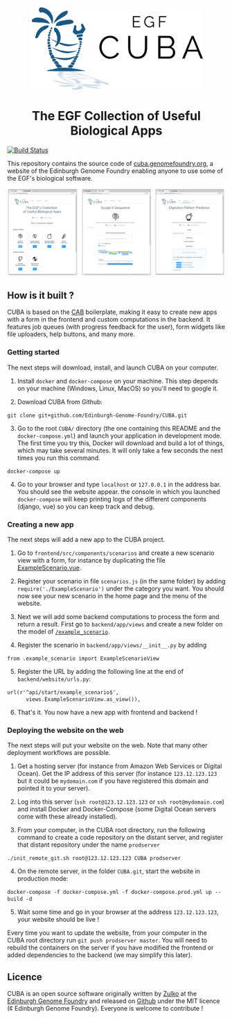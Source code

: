 
<p align="center">
<img alt="DNA Cauldron Logo" title="DNA Cauldron Logo" src="https://github.com/Edinburgh-Genome-Foundry/CUBA/raw/master/frontend/src/assets/images/cuba-title.png" width="400">
</p>
<h1 align="center"> The EGF Collection of Useful Biological Apps </h1>

[![Build Status](https://travis-ci.org/Edinburgh-Genome-Foundry/CUBA.svg?branch=master)](https://travis-ci.org/Edinburgh-Genome-Foundry/CUBA)

This repository contains the source code of [cuba.genomefoundry.org](http://cuba.genomefoundry.org/),
a website of the Edinburgh Genome Foundry enabling anyone to use some of the EGF's
biological software.

![screenshots](https://github.com/Edinburgh-Genome-Foundry/CUBA/raw/master/docs/imgs/screenshots.png)




## How is it built ?

CUBA is based on the [CAB](https://github.com/Edinburgh-Genome-Foundry/CAB)
boilerplate, making it easy to create new apps with a form in the frontend and
custom computations in the backend. It features job
queues (with progress feedback for the user), form widgets like file uploaders,
help buttons, and many more.

### Getting started

The next steps will download, install, and launch CUBA on your computer.

1. Install ``docker`` and ``docker-compose`` on your machine. This step depends
   on your machine (Windows, Linux, MacOS) so you'll need to google it.

2. Download CUBA from Github:

```
git clone git+github.com/Edinburgh-Genome-Foundry/CUBA.git
```

3. Go to the root ``CUBA/`` directory (the one containing this README and the
   ``docker-compose.yml``) and launch your application in development mode. The
   first time you try this, Docker will download and build a lot of things,
   which may take several minutes. It will only take a few seconds the next
   times you run this command.

```
docker-compose up
```

4. Go to your browser and type ``localhost`` or ``127.0.0.1`` in the address bar.
   You should see the website appear. the console in which you launched
   ``docker-compose`` will keep printing logs of the different components
   (django, vue) so you can keep track and debug.

### Creating a new app

The next steps will add a new app to the CUBA project.

1. Go to ``frontend/src/components/scenarios`` and create a new scenario view
   with a form, for instance by duplicating the file
   [ExampleScenario.vue](https://github.com/Edinburgh-Genome-Foundry/CUBA/blob/master/frontend/src/components/scenarios/ExampleScenario.vue).

2. Register your scenario in file ``scenarios.js`` (in the same folder)
   by adding ``require('./ExampleScenario')`` under the category you want.
   You should now see your new scenario in the home page and the menu of the
   website.

3. Next we will add some backend computations to process the form and return a
   result. First go to ``backend/app/views`` and create a new folder
   on the model of [``/example_scenario``](https://github.com/Edinburgh-Genome-Foundry/CUBA/tree/master/backend/app/views/example_scenario).

4. Register the scenario in ``backend/app/views/__init__.py`` by adding

```
from .example_scenario import ExampleScenarioView
```

5. Register the URL by adding the following line at the end of
   ``backend/website/urls.py``:

```
url(r'^api/start/example_scenario$',
      views.ExampleScenarioView.as_view()),
```

6. That's it. You now have a new app with frontend and backend !

### Deploying the website on the web

The next steps will put your website on the web. Note that many other deployment
workflows are possible.

1. Get a hosting server (for instance from Amazon Web Services or Digital Ocean).
   Get the IP address of this server (for instance ``123.12.123.123`` but
   it could be ``mydomain.com`` if you have registered this domain and pointed it
   to your server).

2. Log into this server (``ssh root@123.12.123.123`` or ``ssh root@mydomain.com``)
   and install Docker and Docker-Compose (some Digital Ocean servers come with
   these already installed).

3. From your computer, in the CUBA root directory, run the following command to
   create a code repository on the distant server, and register that distant
   repository under the name ``prodserver``

```
./init_remote_git.sh root@123.12.123.123 CUBA prodserver
```

4. On the remote server, in the folder ``CUBA.git``, start the website in
   production mode:

```
docker-compose -f docker-compose.yml -f docker-compose.prod.yml up --build -d
```

5. Wait some time and go in your browser at the address ``123.12.123.123``,
   your website should be live !

Every time you want to update the website, from your computer in the CUBA root
directory run ``git push prodserver master``. You will need to rebuild the
containers on the server if you have modified the frontend or added dependencies
to the backend (we may simplify this later).

Licence
-------

CUBA is an open source software originally written by [Zulko](https://github.com/Zulko)
at the [Edinburgh Genome Foundry](http://genomefoundry.org/) and released on
[Github](https://github.com/Edinburgh-Genome-Foundry/CUBA) under the MIT licence
(¢ Edinburgh Genome Foundry). Everyone is welcome to contribute !
